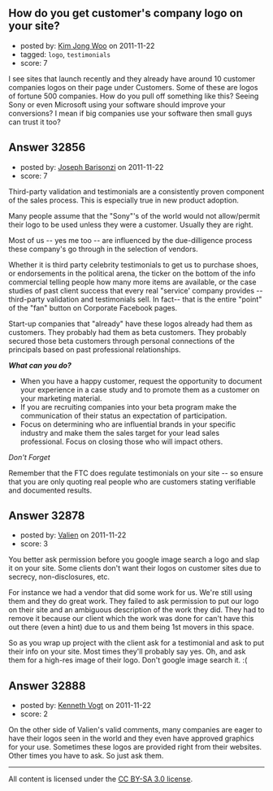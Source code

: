 ## How do you get customer's company logo on your site?

- posted by: [Kim Jong Woo](https://stackexchange.com/users/-1/3650-kim-jong-woo) on 2011-11-22
- tagged: `logo`, `testimonials`
- score: 7

I see sites that launch recently and they already have around 10 customer companies logos on their page under Customers. Some of these are logos of fortune 500 companies. How do you pull off something like this? Seeing Sony or even Microsoft using your software should improve your conversions? I mean if big companies use your software then small guys can trust it too?


## Answer 32856

- posted by: [Joseph Barisonzi](https://stackexchange.com/users/-1/8791-joseph-barisonzi) on 2011-11-22
- score: 7

Third-party validation and testimonials are a consistently proven component of the sales process. This is especially true in new product adoption. 

Many people assume that the "Sony"'s of the world would not allow/permit their logo to be used unless they were a customer. Usually they are right. 

Most of us -- yes me too -- are influenced by the due-dilligence process these company's go through in the selection of vendors. 

Whether it is third party celebrity testimonials to get us to purchase shoes, or endorsements in the political arena, the ticker on the bottom of the info commercial telling people how many more items are available, or the case studies of past client success that every real "service' company provides -- third-party validation and testimonials sell. In fact-- that is the entire "point" of the "fan" button on Corporate Facebook pages. 

Start-up companies that "already" have these logos already had them as customers. They probably had them as beta customers. They probably secured those beta customers through personal connections of the principals based on past professional relationships. 

***What can you do?*** 

 - When you have a happy customer, request the opportunity to document
   your experience in a case study and to promote them as a customer on
   your marketing material.
 - If you are recruiting companies into your beta program make the
   communication of their status an expectation of participation.
 - Focus on determining who are influential brands in your specific
   industry and make them the sales target for your lead sales
   professional. Focus on closing those who will impact others.


*Don't Forget*

Remember that the FTC does regulate testimonials on your site -- so ensure that you are only quoting real people who are customers stating verifiable and documented results. 


## Answer 32878

- posted by: [Valien](https://stackexchange.com/users/-1/8470-valien) on 2011-11-22
- score: 3

You better ask permission before you google image search a logo and slap it on your site. Some clients don't want their logos on customer sites due to secrecy, non-disclosures, etc.

For instance we had a vendor that did some work for us. We're still using them and they do great work. They failed to ask permission to put our logo on their site and an ambiguous description of the work they did. They had to remove it because our client which the work was done for can't have this out there (even a hint) due to us and them being 1st movers in this space.

So as you wrap up project with the client ask for a testimonial and ask to put their info on your site. Most times they'll probably say yes. Oh, and ask them for a high-res image of their logo. Don't google image search it. :(


## Answer 32888

- posted by: [Kenneth Vogt](https://stackexchange.com/users/-1/6736-kenneth-vogt) on 2011-11-22
- score: 2

On the other side of Valien's valid comments, many companies are eager to have their logos seen in the world and they even have approved graphics for your use. Sometimes these logos are provided right from their websites. Other times you have to ask. So just ask them.



---

All content is licensed under the [CC BY-SA 3.0 license](https://creativecommons.org/licenses/by-sa/3.0/).
